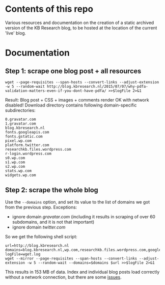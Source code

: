 # Contents of this repo

Various resources and documentation on the creation of a static archived version of the KB Research blog, to be hosted at the location of the current 'live' blog.


# Documentation

## Step 1: scrape one blog post + all resources

    wget --page-requisites --span-hosts --convert-links --adjust-extension -w 5 --random-wait http://blog.kbresearch.nl/2015/07/07/why-pdfa-validation-matters-even-if-you-dont-have-pdfa/ >>$logFile 2>&1

Result: Blog post + CSS + images + comments render OK with network disabled! Download directory contains following domain-specific subdirectories:

    0.gravatar.com
    1.gravatar.com
    blog.kbresearch.nl
    fonts.googleapis.com
    fonts.gstatic.com
    pixel.wp.com
    platform.twitter.com
    researchkb.files.wordpress.com
    r-login.wordpress.com
    s0.wp.com
    s1.wp.com
    s2.wp.com
    stats.wp.com
    widgets.wp.com


## Step 2: scrape the whole blog

Use the `--domains` option, and set its value to the list of domains we got from the previous step. Exceptions:

- ignore domain *gravatar.com* (including it results in scraping of over 60 subdomains, and it is not that important)
- ignore domain *twitter.com*

So we get the following shell script:

    url=http://blog.kbresearch.nl
    domains=blog.kbresearch.nl,wp.com,researchkb.files.wordpress.com,googleapis.com,gstatic.com
    logFile=wget.log
    wget --mirror --page-requisites --span-hosts --convert-links --adjust-extension -w 5 --random-wait --domains=$domains $url >>$logFile 2>&1

This results in 153 MB of data. Index and individual blog posts load correctly without a network connection, but there are some [issues](https://github.com/bitsgalore/archive-kbresearch/issues).


<!-- Old stuff

Command:

    wget -m -k -K -E -l 7 -t 6 -w 5 http://blog.kbresearch.nl

(<https://mattgadient.com/2012/11/07/scraping-your-own-website-with-wget/>


BUT this doesn't include CSS resources!

This looks better:

<http://www.stevenmaude.co.uk/posts/archiving-a-wordpress-site-with-wget-and-hosting-for-free>


    wget --page-requisites --convert-links --adjust-extension --mirror --span-hosts --domains=blog.scraperwiki.com,scraperwiki.com --exclude-domains beta.scraperwiki.com,classic.scraperwiki.com,media.scraperwiki.com,mot.scraperwiki.com,newsreader.scraperwiki.com,premium.scraperwiki.com,status.scraperwiki.com,x.scraperwiki.com scraperwiki.com

    wget --page-requisites --convert-links --adjust-extension --mirror --span-hosts --domains=blog.kbresearch.nl,wordpress.com,wp.com http://blog.kbresearch.nl

Still missing images, CSS!


<http://www.gohthere.com/tech/wordpress-export-static-html-site/>

    wget --no-host-directories --recursive --page-requisites --no-parent --timestamping http://blog.kbresearch.nl


also:

<https://stackoverflow.com/a/13327040>

BUT includes outbound links (e.g. Twitter, Facebook).

Possible solutions:

<https://unix.stackexchange.com/questions/94488/ignore-other-domains-when-downloading-with-wget>


and (redirects!):

<http://floatleft.com/notebook/archiving-an-old-wordpress-site/>

Also:

<https://askubuntu.com/questions/373047/i-used-wget-to-download-html-files-where-are-the-images-in-the-file-stored>

    wget -E -H -k -p http://textbook.s-anand.net/ncert/class-xii/chemistry/hello-this-first-chapter

THIS WORKS FOR ONE PAGE!!!

* -E = --adjust-extension
* -H =--span-hosts (go to foreign hosts when recursive)
* -k = --convert-links
* -p = --page-requisites


For example:

    wget --page-requisites --span-hosts --convert-links --adjust-extension -w 5 --random-wait http://blog.kbresearch.nl/2015/11/13/preserving-optical-media-from-the-command-line/ >>$logFile 2>&1


Blog post + CSS renders OK with network disabled!

    wget --page-requisites --span-hosts --convert-links --adjust-extension -w 5 --random-wait http://blog.kbresearch.nl/2015/07/07/why-pdfa-validation-matters-even-if-you-dont-have-pdfa/ >>$logFile 2>&1

Blog post + CSS + images + comments render OK with network disabled!

Now try to grab all 2017 posts (adding `--mirror` switch):


    wget --mirror --page-requisites --span-hosts --convert-links --adjust-extension -w 5 --random-wait http://blog.kbresearch.nl/2017/

Result: wget also scrapes all external href links (e.g. www.eark-project.com, digitalcommons.law.scu.edu, etc.)!

So let's look at the domains used for individual page resources:

domains=domains=blog.kbresearch.nl,wp.com,researchkb.files.wordpress.com,r-login.wordpress.com,gravatar.com,googleapis.com,gstatic.com,platform.twitter.com

    wget --mirror --page-requisites --span-hosts --convert-links --adjust-extension -w 5 --random-wait --domains=$domains $url

BUT:

- gravatar.com: scraping 58 subdomains ==> leave this out!

next try:

    domains=blog.kbresearch.nl,wp.com,researchkb.files.wordpress.com,googleapis.com,gstatic.com

More:

<https://gist.github.com/dannguyen/03a10e850656577cfb57>

<http://www.linuxjournal.com/content/downloading-entire-web-site-wget>

-->